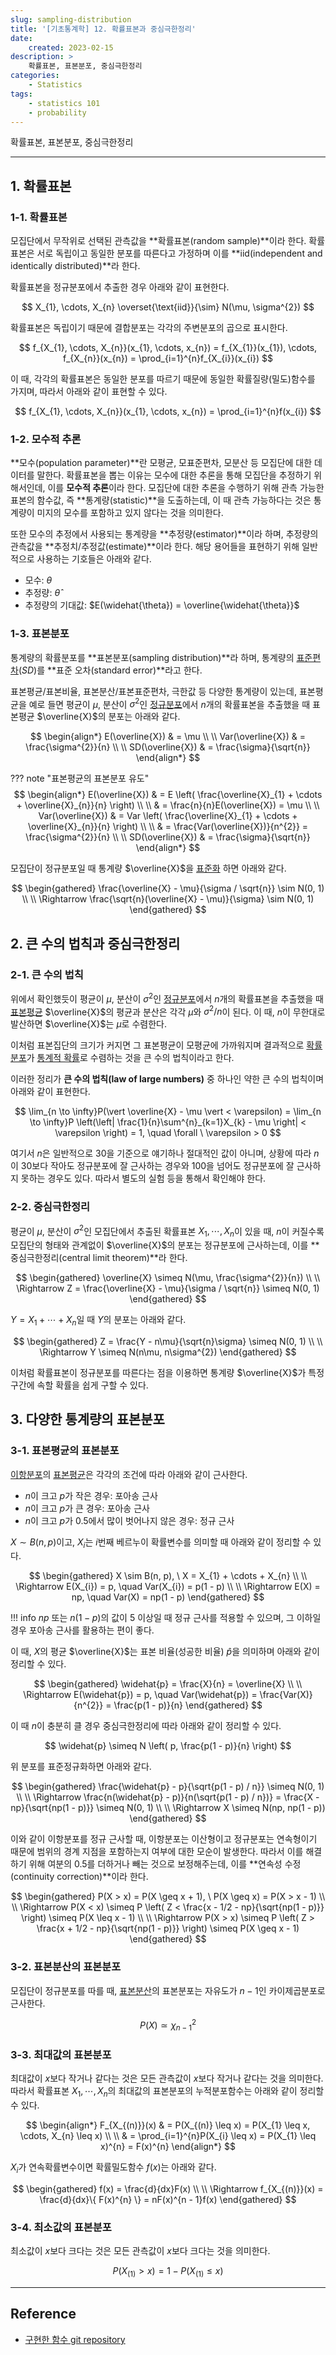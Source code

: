 ```yaml
---
slug: sampling-distribution
title: '[기초통계학] 12. 확률표본과 중심극한정리'
date:
    created: 2023-02-15
description: >
    확률표본, 표본분포, 중심극한정리
categories:
    - Statistics
tags:
    - statistics 101
    - probability
---
```


확률표본, 표본분포, 중심극한정리  

<!-- more -->

---

## 1. 확률표본

### 1-1. 확률표본

모집단에서 무작위로 선택된 관측값을 **확률표본(random sample)**이라 한다. 확률표본은 서로 독립이고 동일한 분포를 따른다고 가정하며 이를 **iid(independent and identically distributed)**라 한다.  

확률표본을 정규분포에서 추출한 경우 아래와 같이 표현한다.  

$$
X_{1}, \cdots, X_{n} \overset{\text{iid}}{\sim} N(\mu, \sigma^{2})
$$

확률표본은 독립이기 때문에 결합분포는 각각의 주변분포의 곱으로 표시한다.  

$$
f_{X_{1}, \cdots, X_{n}}(x_{1}, \cdots, x_{n}) = f_{X_{1}}(x_{1}), \cdots, f_{X_{n}}(x_{n}) = \prod_{i=1}^{n}f_{X_{i}}(x_{i})
$$

이 때, 각각의 확률표본은 동일한 분포를 따르기 때문에 동일한 확률질량(밀도)함수를 가지며, 따라서 아래와 같이 표현할 수 있다.  

$$
f_{X_{1}, \cdots, X_{n}}(x_{1}, \cdots, x_{n}) = \prod_{i=1}^{n}f(x_{i})
$$

### 1-2. 모수적 추론

**모수(population parameter)**란 모평균, 모표준편차, 모분산 등 모집단에 대한 데이터를 말한다. 확률표본을 뽑는 이유는 모수에 대한 추론을 통해 모집단을 추정하기 위해서인데, 이를 **모수적 추론**이라 한다. 모집단에 대한 추론을 수행하기 위해 관측 가능한 표본의 함수값, 즉 **통계량(statistic)**을 도출하는데, 이 때 관측 가능하다는 것은 통계량이 미지의 모수를 포함하고 있지 않다는 것을 의미한다.  

또한 모수의 추정에서 사용되는 통계량을 **추정량(estimator)**이라 하며, 추정량의 관측값을 **추정치/추정값(estimate)**이라 한다. 해당 용어들을 표현하기 위해 일반적으로 사용하는 기호들은 아래와 같다.  

- 모수: $\theta$
- 추정량: $\widehat{\theta}$
- 추정량의 기대값: $E(\widehat{\theta}) = \overline{\widehat{\theta}}$

### 1-3. 표본분포

통계량의 확률분포를 **표본분포(sampling distribution)**라 하며, 통계량의 [표준편차](2022-12-18-univariate_data.md/#_8)($SD$)를 **표준 오차(standard error)**라고 한다.  

표본평균/표본비율, 표본분산/표본표준편차, 극한값 등 다양한 통계량이 있는데, 표본평균을 예로 들면 평균이 $\mu$, 분산이 $\sigma^{2}$인 [정규분포](2023-02-11-normal_distribution.md)에서 $n$개의 확률표본을 추출했을 때 표본평균 $\overline{X}$의 분포는 아래와 같다.  

$$
\begin{align*}
E(\overline{X}) & = \mu \\
\\
Var(\overline{X}) & = \frac{\sigma^{2}}{n} \\
\\
SD(\overline{X}) & = \frac{\sigma}{\sqrt{n}}
\end{align*}
$$

??? note "표본평균의 표본분포 유도"
    $$
    \begin{align*}
    E(\overline{X}) & = E \left( \frac{\overline{X}_{1} + \cdots + \overline{X}_{n}}{n} \right) \\
    \\
    & = \frac{n}{n}E(\overline{X}) = \mu \\
    \\
    Var(\overline{X}) & = Var \left( \frac{\overline{X}_{1} + \cdots + \overline{X}_{n}}{n} \right) \\
    \\
    & = \frac{Var(\overline{X})}{n^{2}} = \frac{\sigma^{2}}{n} \\
    \\
    SD(\overline{X}) & = \frac{\sigma}{\sqrt{n}}
    \end{align*}
    $$

모집단이 정규분포일 때 통계량 $\overline{X}$을 [표준화](2022-12-18-univariate_data.md/#_9) 하면 아래와 같다.  

$$
\begin{gathered}
\frac{\overline{X} - \mu}{\sigma / \sqrt{n}} \sim N(0, 1) \\
\\
\Rightarrow \frac{\sqrt{n}(\overline{X} - \mu)}{\sigma} \sim N(0, 1)
\end{gathered}
$$

## 2. 큰 수의 법칙과 중심극한정리

### 2-1. 큰 수의 법칙

위에서 확인했듯이 평균이 $\mu$, 분산이 $\sigma^{2}$인 [정규분포](2023-02-11-normal_distribution.md)에서 $n$개의 확률표본을 추출했을 때 [표본평균](2022-12-18-univariate_data.md/#1-1) $\overline{X}$의 평균과 분산은 각각 $\mu$와 $\sigma^{2}/n$이 된다. 이 때, $n$이 무한대로 발산하면 $\overline{X}$는 $\mu$로 수렴한다.  

이처럼 표본집단의 크기가 커지면 그 표본평균이 모평균에 가까워지며 결과적으로 [확률분포](2022-12-29-random_variable_probability_distribution.md/#1-1)가 [통계적 확률](2022-12-24-statistical_probability.md/#3)로 수렴하는 것을 큰 수의 법칙이라고 한다.  

이러한 정리가 **큰 수의 법칙(law of large numbers)** 중 하나인 약한 큰 수의 법칙이며 아래와 같이 표현한다.  

$$
\lim_{n \to \infty}P(\vert \overline{X} - \mu \vert < \varepsilon) = \lim_{n \to \infty}P \left(\left| \frac{1}{n}\sum^{n}_{k=1}X_{k} - \mu \right| < \varepsilon \right) = 1, \quad \forall \ \varepsilon > 0
$$

여기서 $n$은 일반적으로 30을 기준으로 얘기하나 절대적인 값이 아니며, 상황에 따라 $n$이 30보다 작아도 정규분포에 잘 근사하는 경우와 100을 넘어도 정규분포에 잘 근사하지 못하는 경우도 있다. 따라서 별도의 실험 등을 통해서 확인해야 한다.  

### 2-2. 중심극한정리

평균이 $\mu$, 분산이 $\sigma^{2}$인 모집단에서 추출된 확률표본 $X_{1}, \cdots, X_{n}$이 있을 때, $n$이 커질수록 모집단의 형태와 관계없이 $\overline{X}$의 분포는 정규분포에 근사하는데, 이를 **중심극한정리(central limit theorem)**라 한다.  

$$
\begin{gathered}
\overline{X} \simeq N(\mu, \frac{\sigma^{2}}{n}) \\
\\
\Rightarrow Z = \frac{\overline{X} - \mu}{\sigma / \sqrt{n}} \simeq N(0, 1)
\end{gathered}
$$

$Y = X_{1} + \cdots + X_{n}$일 때 $Y$의 분포는 아래와 같다.  

$$
\begin{gathered}
Z = \frac{Y - n\mu}{\sqrt{n}\sigma} \simeq N(0, 1) \\
\\
\Rightarrow Y \simeq N(n\mu, n\sigma^{2})
\end{gathered}
$$

이처럼 확률표본이 정규분포를 따른다는 점을 이용하면 통계량 $\overline{X}$가 특정 구간에 속할 확률을 쉽게 구할 수 있다.  

## 3. 다양한 통계량의 표본분포

### 3-1. 표본평균의 표본분포

[이항분포](2023-01-07-discrete_distribution.md/#2)의 [표본평균](2022-12-18-univariate_data.md/#1-1)은 각각의 조건에 따라 아래와 같이 근사한다.  

- $n$이 크고 $p$가 작은 경우: 포아송 근사
- $n$이 크고 $p$가 큰 경우: 포아송 근사
- $n$이 크고 $p$가 0.5에서 많이 벗어나지 않은 경우: 정규 근사

$X \sim B(n, p)$이고, $X_{i}$는 $i$번째 베르누이 확률변수를 의미할 때 아래와 같이 정리할 수 있다.  

$$
\begin{gathered}
X \sim B(n, p), \ X = X_{1} + \cdots + X_{n} \\
\\
\Rightarrow E(X_{i}) = p, \quad Var(X_{i}) = p(1 - p) \\
\\
\Rightarrow E(X) = np, \quad Var(X) = np(1 - p)
\end{gathered}
$$

!!! info
    $np$ 또는 $n(1 - p)$의 값이 5 이상일 때 정규 근사를 적용할 수 있으며, 그 이하일 경우 포아송 근사를 활용하는 편이 좋다.  

이 때, $X$의 평균 $\overline{X}$는 표본 비율(성공한 비율) $\widehat{p}$을 의미하며 아래와 같이 정리할 수 있다.  

$$
\begin{gathered}
\widehat{p} = \frac{X}{n} = \overline{X} \\
\\
\Rightarrow E(\widehat{p}) = p, \quad Var(\widehat{p}) = \frac{Var(X)}{n^{2}} = \frac{p(1 - p)}{n}
\end{gathered}
$$

이 때 $n$이 충분히 클 경우 중심극한정리에 따라 아래와 같이 정리할 수 있다.  

$$
\widehat{p} \simeq N \left( p, \frac{p(1 - p)}{n} \right)
$$

위 분포를 표준정규화하면 아래와 같다.  

$$
\begin{gathered}
\frac{\widehat{p} - p}{\sqrt{p(1 - p) / n}} \simeq N(0, 1) \\
\\
\Rightarrow \frac{n(\widehat{p} - p)}{n(\sqrt{p(1 - p) / n})} = \frac{X - np}{\sqrt{np(1 - p)}} \simeq N(0, 1) \\
\\
\Rightarrow X \simeq N(np, np(1 - p))
\end{gathered}
$$

이와 같이 이항분포를 정규 근사할 때, 이항분포는 이산형이고 정규분포는 연속형이기 때문에 범위의 경계 지점을 포함하는지 여부에 대한 모순이 발생한다. 따라서 이를 해결하기 위해 여분의 0.5를 더하거나 빼는 것으로 보정해주는데, 이를 **연속성 수정(continuity correction)**이라 한다.  

$$
\begin{gathered}
P(X > x) = P(X \geq x + 1), \ P(X \geq x) = P(X > x - 1) \\
\\
\Rightarrow P(X < x) \simeq P \left( Z < \frac{x - 1/2 - np}{\sqrt{np(1 - p)}} \right) \simeq P(X \leq x - 1) \\
\\
\Rightarrow P(X > x) \simeq P \left( Z > \frac{x + 1/2 - np}{\sqrt{np(1 - p)}} \right) \simeq P(X \geq x - 1)
\end{gathered}
$$

### 3-2. 표본분산의 표본분포

모집단이 정규분포를 따를 때, [표본분산](2022-12-18-univariate_data.md/#_7)의 표본분포는 자유도가 $n - 1$인 카이제곱분포로 근사한다.  

$$
P(X) \simeq \chi_{n - 1}^{2}
$$

### 3-3. 최대값의 표본분포

최대값이 $x$보다 작거나 같다는 것은 모든 관측값이 $x$보다 작거나 같다는 것을 의미한다. 따라서 확률표본 $X_{1}, \cdots, X_{n}$의 최대값의 표본분포의 누적분포함수는 아래와 같이 정리할 수 있다.  

$$
\begin{align*}
F_{X_{(n)}}(x) & = P(X_{(n)} \leq x) = P(X_{1} \leq x, \cdots, X_{n} \leq x) \\
\\
& = \prod_{i=1}^{n}P(X_{i} \leq x) = P(X_{1} \leq x)^{n} = F(x)^{n}
\end{align*}
$$

$X_{i}$가 연속확률변수이면 확률밀도함수 $f(x)$는 아래와 같다.  

$$
\begin{gathered}
f(x) = \frac{d}{dx}F(x) \\
\\
\Rightarrow f_{X_{(n)}}(x) = \frac{d}{dx}\{ F(x)^{n} \} = nF(x)^{n - 1}f(x)
\end{gathered}
$$

### 3-4. 최소값의 표본분포

최소값이 $x$보다 크다는 것은 모든 관측값이 $x$보다 크다는 것을 의미한다.  

$$
P(X_{(1)} > x) = 1 - P(X_{(1)} \leq x)
$$

---
## Reference
- [구현한 함수 git repository](https://github.com/djccnt15/mathematics)